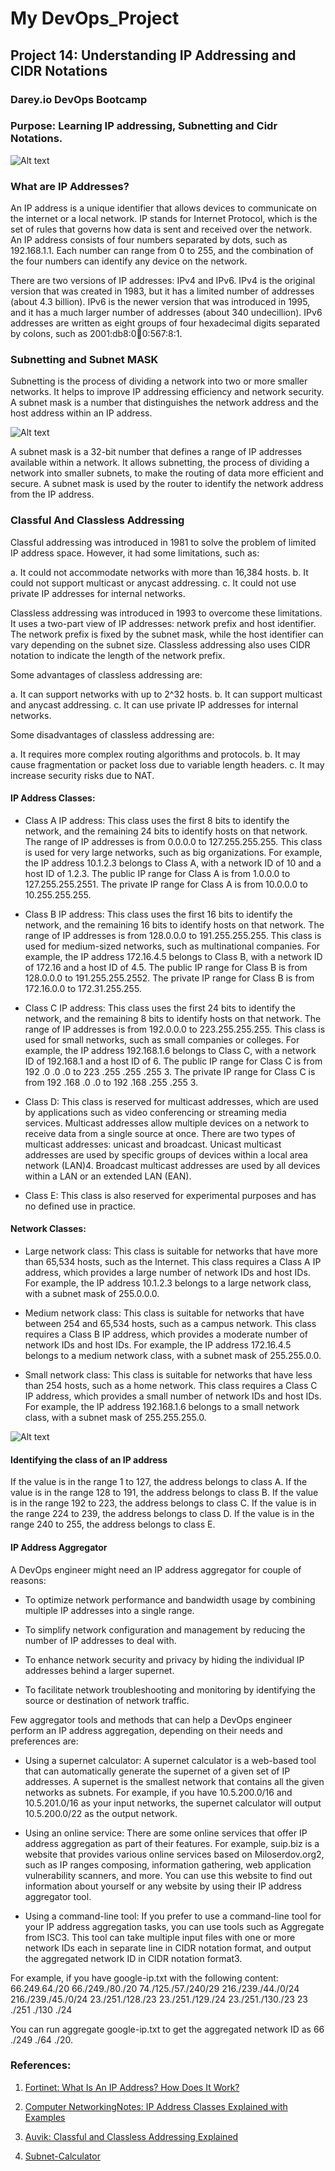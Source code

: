 # My DevOps_Project 

## Project 14: Understanding IP Addressing and CIDR Notations

### Darey.io DevOps Bootcamp

### Purpose: Learning IP addressing, Subnetting and Cidr Notations.


![Alt text](00.network.png)



### What are IP Addresses? 

An IP address is a unique identifier that allows devices to communicate on the internet or a local network. IP stands for Internet Protocol, which is the set of rules that governs how data is sent and received over the network. An IP address consists of four numbers separated by dots, such as 192.168.1.1. Each number can range from 0 to 255, and the combination of the four numbers can identify any device on the network.

There are two versions of IP addresses: IPv4 and IPv6. IPv4 is the original version that was created in 1983, but it has a limited number of addresses (about 4.3 billion). IPv6 is the newer version that was introduced in 1995, and it has a much larger number of addresses (about 340 undecillion). IPv6 addresses are written as eight groups of four hexadecimal digits separated by colons, such as 2001:db8:0:1234:0:567:8:1.


### Subnetting and Subnet MASK

Subnetting is the process of dividing a network into two or more smaller networks. It helps to improve IP addressing efficiency and network security. A subnet mask is a number that distinguishes the network address and the host address within an IP address.

![Alt text](01.Ip_addr.png)


A subnet mask is a 32-bit number that defines a range of IP addresses available within a network. It allows subnetting, the process of dividing a network into smaller subnets, to make the routing of data more efficient and secure. A subnet mask is used by the router to identify the network address from the IP address. 


### Classful And Classless Addressing

Classful addressing was introduced in 1981 to solve the problem of limited IP address space. However, it had some limitations, such as:

a. It could not accommodate networks with more than 16,384 hosts.
b. It could not support multicast or anycast addressing.
c. It could not use private IP addresses for internal networks.


Classless addressing was introduced in 1993 to overcome these limitations. It uses a two-part view of IP addresses: network prefix and host identifier. The network prefix is fixed by the subnet mask, while the host identifier can vary depending on the subnet size. Classless addressing also uses CIDR notation to indicate the length of the network prefix.

Some advantages of classless addressing are:

a. It can support networks with up to 2^32 hosts.
b. It can support multicast and anycast addressing.
c. It can use private IP addresses for internal networks.

Some disadvantages of classless addressing are:

a. It requires more complex routing algorithms and protocols.
b. It may cause fragmentation or packet loss due to variable length headers.
c. It may increase security risks due to NAT.


#### IP Address Classes:

* Class A IP address: This class uses the first 8 bits to identify the network, and the remaining 24 bits to identify hosts on that network. The range of IP addresses is from 0.0.0.0 to 127.255.255.255. This class is used for very large networks, such as big organizations. For example, the IP address 10.1.2.3 belongs to Class A, with a network ID of 10 and a host ID of 1.2.3.   The public IP range for Class A is from 1.0.0.0 to 127.255.255.2551. The private IP range for Class A is from 10.0.0.0 to 10.255.255.255.


* Class B IP address: This class uses the first 16 bits to identify the network, and the remaining 16 bits to identify hosts on that network. The range of IP addresses is from 128.0.0.0 to 191.255.255.255. This class is used for medium-sized networks, such as multinational companies. For example, the IP address 172.16.4.5 belongs to Class B, with a network ID of 172.16 and a host ID of 4.5. The public IP range for Class B is from 128.0.0.0 to 191.255.255.2552. The private IP range for Class B is from 172.16.0.0 to 172.31.255.255.


* Class C IP address: This class uses the first 24 bits to identify the network, and the remaining 8 bits to identify hosts on that network. The range of IP addresses is from 192.0.0.0 to 223.255.255.255. This class is used for small networks, such as small companies or colleges. For example, the IP address 192.168.1.6 belongs to Class C, with a network ID of 192.168.1 and a host ID of 6. The public IP range for Class C is from 192 .0 .0 .0 to 223 .255 .255 .255 3. The private IP range for Class C is from 192 .168 .0 .0 to 192 .168 .255 .255 3.

* Class D: This class is reserved for multicast addresses, which are used by applications such as video conferencing or streaming media services. Multicast addresses allow multiple devices on a network to receive data from a single source at once. There are two types of multicast addresses: unicast and broadcast. Unicast multicast addresses are used by specific groups of devices within a local area network (LAN)4. Broadcast multicast addresses are used by all devices within a LAN or an extended LAN (EAN).


* Class E: This class is also reserved for experimental purposes and has no defined use in practice.




#### Network Classes:

* Large network class: This class is suitable for networks that have more than 65,534 hosts, such as the Internet. This class requires a Class A IP address, which provides a large number of network IDs and host IDs. For example, the IP address 10.1.2.3 belongs to a large network class, with a subnet mask of 255.0.0.0.


* Medium network class: This class is suitable for networks that have between 254 and 65,534 hosts, such as a campus network. This class requires a Class B IP address, which provides a moderate number of network IDs and host IDs. For example, the IP address 172.16.4.5 belongs to a medium network class, with a subnet mask of 255.255.0.0.

* Small network class: This class is suitable for networks that have less than 254 hosts, such as a home network. This class requires a Class C IP address, which provides a small number of network IDs and host IDs. For example, the IP address 192.168.1.6 belongs to a small network class, with a subnet mask of 255.255.255.0.

![Alt text](03.network&ip.png)

#### Identifying the class of an IP address

If the value is in the range 1 to 127, the address belongs to class A.
If the value is in the range 128 to 191, the address belongs to class B.
If the value is in the range 192 to 223, the address belongs to class C.
If the value is in the range 224 to 239, the address belongs to class D.
If the value is in the range 240 to 255, the address belongs to class E.


#### IP Address Aggregator

A DevOps engineer might need an IP address aggregator for couple of reasons:

* To optimize network performance and bandwidth usage by combining multiple IP addresses into a single range.

* To simplify network configuration and management by reducing the number of IP addresses to deal with.

* To enhance network security and privacy by hiding the individual IP addresses behind a larger supernet.

* To facilitate network troubleshooting and monitoring by identifying the source or destination of network traffic.

Few aggregator tools and methods that can help a DevOps engineer perform an IP address aggregation, depending on their needs and preferences are:

* Using a supernet calculator: A supernet calculator is a web-based tool that can automatically generate the supernet of a given set of IP addresses. A supernet is the smallest network that contains all the given networks as subnets. For example, if you have 10.5.200.0/16 and 10.5.201.0/16 as your input networks, the supernet calculator will output 10.5.200.0/22 as the output network.

* Using an online service: There are some online services that offer IP address aggregation as part of their features. For example, suip.biz is a website that provides various online services based on Miloserdov.org2, such as IP ranges composing, information gathering, web application vulnerability scanners, and more. You can use this website to find out information about yourself or any website by using their IP address aggregator tool.

* Using a command-line tool: If you prefer to use a command-line tool for your IP address aggregation tasks, you can use tools such as Aggregate from ISC3. This tool can take multiple input files with one or more network IDs each in separate line in CIDR notation format, and output the aggregated network ID in CIDR notation format3. 

For example, if you have google-ip.txt with the following content:
66.249.64./20 66./249./80./20 74./125./57./240/29 216./239./44./0/24 216./239./45./0/24 23./251./128./23 23./251./129./24 23./251./130./23 23 ./251 ./130 ./24

You can run aggregate google-ip.txt to get the aggregated network ID as 66 ./249 ./64 ./20.





### References:


1. [Fortinet: What Is An IP Address? How Does It Work?](https://www.fortinet.com/resources/cyberglossary/what-is-ip-address)

2. [Computer NetworkingNotes: IP Address Classes Explained with Examples](https://www.computernetworkingnotes.com/networking-tutorials/ip-address-classes-explained-with-examples.html)

3. [Auvik: Classful and Classless Addressing Explained](https://www.auvik.com/franklyit/blog/classful-classless-addressing/)

4. [Subnet-Calculator](https://www.subnet-calculator.org/supernets.php)
